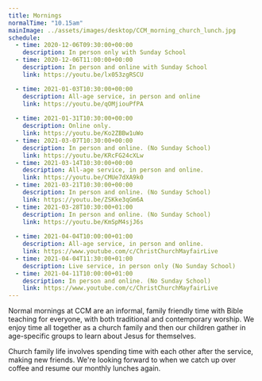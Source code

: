 ```yaml
---
title: Mornings
normalTime: "10.15am"
mainImage: ../assets/images/desktop/CCM_morning_church_lunch.jpg
schedule:
  - time: 2020-12-06T09:30:00+00:00
    description: In person only with Sunday School
  - time: 2020-12-06T11:00:00+00:00
    description: In person and online with Sunday School
    link: https://youtu.be/lx053zgRSCU

  - time: 2021-01-03T10:30:00+00:00
    description: All-age service, in person and online
    link: https://youtu.be/qOMjiouPfPA
    
  - time: 2021-01-31T10:30:00+00:00
    description: Online only.
    link: https://youtu.be/Ko2ZBBw1uWo
  - time: 2021-03-07T10:30:00+00:00
    description: In person and online. (No Sunday School)
    link: https://youtu.be/KRcFG24cXLw 
  - time: 2021-03-14T10:30:00+00:00
    description: All-age service, in person and online.   
    link: https://youtu.be/CMUe7dXA9k0
  - time: 2021-03-21T10:30:00+00:00
    description: In person and online. (No Sunday School)   
    link: https://youtu.be/ZSKke3qGm6A
  - time: 2021-03-28T10:30:00+01:00
    description: In person and online. (No Sunday School)   
    link: https://youtu.be/KmSpM4sjJ6s
    
  - time: 2021-04-04T10:00:00+01:00
    description: All-age service, in person and online.
    link: https://www.youtube.com/c/ChristChurchMayfairLive
  - time: 2021-04-04T11:30:00+01:00
    description: Live service, in person only (No Sunday School)
  - time: 2021-04-11T10:00:00+01:00
    description: In person and online. (No Sunday School)
    link: https://www.youtube.com/c/ChristChurchMayfairLive
---
```

Normal mornings at CCM are an informal, family friendly time with Bible teaching for everyone, with both traditional and contemporary worship. We enjoy time all together as a church family and then our children gather in age-specific groups to learn about Jesus for themselves.

Church family life involves spending time with each other after the service, making new friends. We're looking forward to when we catch up over coffee and resume our monthly lunches again.
